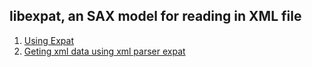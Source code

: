 ## libexpat, an SAX model for reading in XML file

 1. [Using Expat]
 2. [Geting xml data using xml parser expat]
 
[Using Expat]: https://www.xml.com/pub/a/1999/09/expat/index.html
[Geting xml data using xml parser expat]: https://stackoverflow.com/questions/609376/geting-xml-data-using-xml-parser-expat

